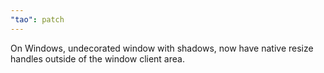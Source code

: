 ```yaml
---
"tao": patch
---
```


On Windows, undecorated window with shadows, now have native resize handles outside of the window client area.
